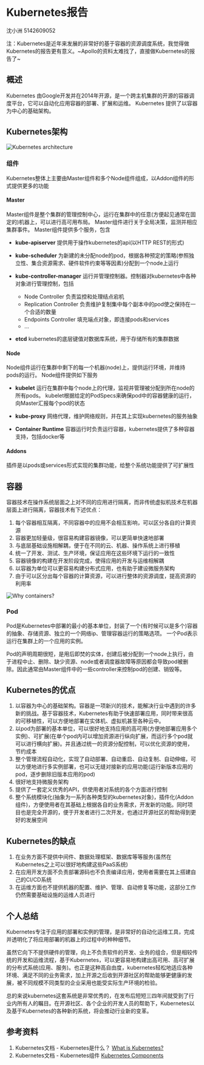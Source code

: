 # Kubernetes报告

沈小洲 5142609052

注：Kubernetes是近年来发展的非常好的基于容器的资源调度系统，我觉得做Kubernetes的报告更有意义。~Apollo的资料太难找了，直接做Kubernetes的报告了~

## 概述

Kubernetes 由Google开发并在2014年开源，是一个跨主机集群的开源的容器调度平台，它可以自动化应用容器的部署、扩展和运维。
Kubernetes 提供了以容器为中心的基础架构。

## Kubernetes架构

![Kubernetes architecture](./image/kubernetes.png)

### 组件

Kubernetes整体上主要由Master组件和多个Node组件组成，以Addon组件的形式提供更多的功能

#### Master

Master组件是整个集群的管理控制中心，运行在集群中的任意(方便起见通常在固定的)机器上，可以进行高可用布局。
Master组件进行关于全局决策，监测并相应集群事件。
Master组件提供多个服务，包含

- **kube-apiserver**
  提供用于操作kubernetes的api(以HTTP REST的形式)

- **kube-scheduler**
  为新建的未分配node的pod，根据各种预定的策略(参照独立性、集合资源需求、硬件软件约束等等因素)分配到一个node上运行

- **kube-controller-manager**
  运行并管理控制器。控制器对kubernetes中各种对象进行管理控制，包括
  - Node Controller 负责监控和处理结点宕机
  - Replication Controller 负责维护复制集中每个副本中的pod使之保持在一个合适的数量
  - Endpoints Controller 填充端点对象，即连接pods和services
  - ...

- **etcd**
  kubernetes的底层键值对数据库系统，用于存储所有的集群数据

#### Node

Node组件运行在集群中剩下的每一个机器(node)上，提供运行环境，并维持pods的运行。
Node组件提供如下服务

- **kubelet**
  运行在集群中每个node上的代理，监视并管理被分配到所在node的所有pods。
  kubelet根据给定的PodSpecs来确保pod中的容器健康的运行，向Master汇报每个pod的状态

- **kube-proxy**
  网络代理，维护网络规则，并在其上实现kubernetes的服务抽象

- **Container Runtime**
  容器运行时负责运行容器，kubernetes提供了多种容器支持，包括docker等

#### Addons

插件是以pods或services形式实现的集群功能，给整个系统功能提供了可扩展性

## 容器

容器技术在操作系统层面之上对不同的应用进行隔离，而非传统虚拟机技术在机器层面上进行隔离，容器技术有下述优点：
1. 每个容器相互隔离，不同容器中的应用不会相互影响，可以区分各自的计算资源
2. 容器更加轻量级，很容易构建容器镜像，可以更简单快速地部署
3. 与底层基础设施相解耦，便于在不同的云、机器、操作系统上进行移植
4. 统一了开发、测试、生产环境，保证应用在这些环境下运行的一致性
5. 容器镜像的构建在开发阶段完成，使得应用的开发与运维相解耦
6. 以容器为单位可以更容易构建分布式应用，也有助于建设微服务架构
7. 由于可以区分出每个容器的计算资源，可以进行整体的资源调度，提高资源的利用率

![Why containers?](./image/why_containers.svg)

### Pod

Pod是Kubernetes中部署的最小的基本单位，封装了一个(有时候可以是多个)容器的抽象、存储资源、独立的一个网络ip、管理容器运行的策略选项。
一个Pod表示运行在集群上的一个应用的实例。

Pod的声明周期很短，是用后即焚的实体，创建后被分配到一个node上执行，由于进程中止、删除、缺少资源、node或者调度器故障等原因都会导致pod被删除。因此通常由Master组件中的一些controller来控制pod的创建、销毁等。

## Kubernetes的优点

1. 以容器为中心的基础架构。容器是一项新兴的技术，能解决行业中遇到的许多新的挑战。基于容器技术，Kubernetes有助于快速部署应用，同时带来很高的可移植性，可以方便地部署在实体机、虚拟机甚至各种云中。
2. 以pod为部署的基本单位，可以很好地支持应用的高可用(方便地部署应用多个实例)、可扩展(在单个pod内可以增加资源进行纵向扩展，而运行多个pod就可以进行横向扩展)。并且通过统一的资源分配控制，可以优化资源的使用，节约成本
3. 整个管理流程自动化，实现了自动部署、自动重启、自动复制、自动伸缩，可以方便地进行多实例部署，也可以无缝对接新的应用功能(运行新版本应用的pod，逐步删除旧版本应用的pod)
4. 很好地支持微服务架构
4. 提供了一套定义优秀的API，供使用者对系统的各个方面进行控制
5. 整个系统模块化(抽象为一系列各种类型的kubernetes对象)，插件化(Addon组件)，方便使用者在其基础上根据各自的业务需求，开发新的功能。同时项目也是完全开源的，便于开发者进行二次开发，也通过开源社区的帮助得到更好的发展空间

## Kubernetes的缺点

1. 在业务方面不提供中间件、数据处理框架、数据库等等服务(虽然在Kubernetes之上可以很好地构建这些PaaS系统)
2. 在应用开发方面不负责部署源码也不负责编译应用，使用者需要在其上搭建自己的CI/CD系统
3. 在运维方面也不提供机器的配置、维护、管理、自动修复等功能，这部分工作仍然需要基础设施的运维人员进行

## 个人总结

Kubernetes专注于应用的部署和实例的管理，是非常好的自动化运维工具，完成并透明化了将应用部署的机器上的过程中的种种细节。

虽然它向下不提供硬件的管理，向上不负责软件的开发、业务的组合，但是相较传统的开发和运维流程，基于Kubernetes，可以更容易地构建出高可用、高可扩展的分布式系统(应用、服务)。也正是这种高自由度，kubernetes轻松地适应各种环境、满足不同的业务需求，加上开源之后收到开源社区的帮助能够更健康的发展，被不同规模不同类型的企业采用也能受实际生产环境的检验。

总的来说kubernetes这套系统是非常优秀的，在发布后短短三四年间就受到了行业内所有人的瞩目。在开源社区、各个企业的开发人员的帮助下，Kubernetes以及基于Kubernetes的各种新的系统，将会推动行业新的变革。

## 参考资料


1. Kubernetes文档 - Kubernetes是什么？ [What is Kubernetes?](https://kubernetes.io/docs/concepts/overview/what-is-kubernetes/)
2. Kubernetes文档 - Kubernetes组件 [Kubernetes Components](https://kubernetes.io/docs/concepts/overview/components/)
